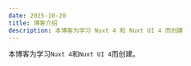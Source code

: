 ```yaml
---
date: 2025-10-20
title: 博客介绍
description: 本博客为学习 Nuxt 4 和 Nuxt UI 4 而创建
---
```


本博客为学习`Nuxt 4`和`Nuxt UI 4`而创建。
